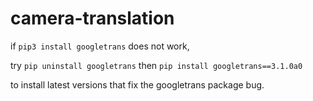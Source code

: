 # camera-translation


if ```pip3 install googletrans``` does not work,

try ```pip uninstall googletrans```
then ```pip install googletrans==3.1.0a0```

to install latest versions that fix the googletrans package bug.
